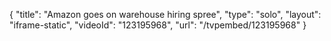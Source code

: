 {
    "title": "Amazon goes on warehouse hiring spree",
    "type": "solo",
    "layout": "iframe-static",
    "videoId": "123195968",
    "url": "\/tvpembed\/123195968"
}